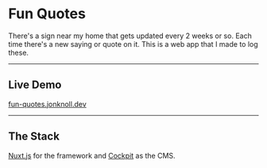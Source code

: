 # Fun Quotes

There's a sign near my home that gets updated every 2 weeks or so. Each time there's a new saying or quote on it. This is a web app that I made to log these.

---

## Live Demo
[fun-quotes.jonknoll.dev](https://fun-quotes.jonknoll.dev/)

- - -

## The Stack

[Nuxt.js](https://nuxtjs.org/) for the framework and [Cockpit](https://getcockpit.com/) as the CMS.
